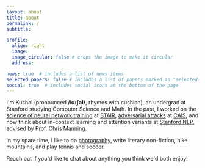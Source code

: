 ```yaml
---
layout: about
title: about
permalink: /
subtitle:  

profile:
  align: right
  image:  
  image_circular: false # crops the image to make it circular
  address: 

news: true  # includes a list of news items
selected_papers: false # includes a list of papers marked as "selected={true}"
social: true  # includes social icons at the bottom of the page
---
```


I'm Kushal (pronounced **/kʊʃəl/**, rhymes with cushion), an undergrad at Stanford studying Computer Science and Math. In the past, I worked on the [science of neural network training](https://arxiv.org/abs/2312.03096) at [STAIR](https://stair.cs.stanford.edu/), [adversarial attacks](https://openreview.net/forum?id=Le7fswY1lj) at [CAIS](https://safe.ai/), and now think about in-context learning and attention variants at [Stanford NLP](https://nlp.stanford.edu/), advised by Prof. [Chris Manning](https://nlp.stanford.edu/~manning/).

In my spare time, I like to do [photography](https://kushalthaman.tumblr.com/), write literary non-fiction, hike mountains, and play tennis and soccer. 

Reach out if you'd like to chat about anything you think we'd both enjoy!
